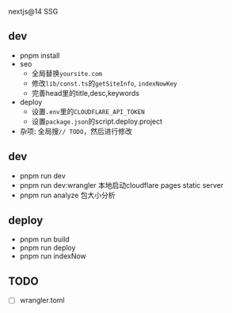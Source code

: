 nextjs@14 SSG

## dev
* pnpm install
* seo
  * 全局替换`yoursite.com`
  * 修改`lib/const.ts`的`getSiteInfo`, `indexNowKey`
  * 完善head里的title,desc,keywords
* deploy
  * 设置`.env`里的`CLOUDFLARE_API_TOKEN`
  * 设置`package.json`的script.deploy.project
* 杂项: 全局搜`// TODO`，然后进行修改

## dev
* pnpm run dev
* pnpm run dev:wrangler 本地启动cloudflare pages static server
* pnpm run analyze 包大小分析

## deploy
* pnpm run build
* pnpm run deploy
* pnpm run indexNow


## TODO
* [ ] wrangler.toml
